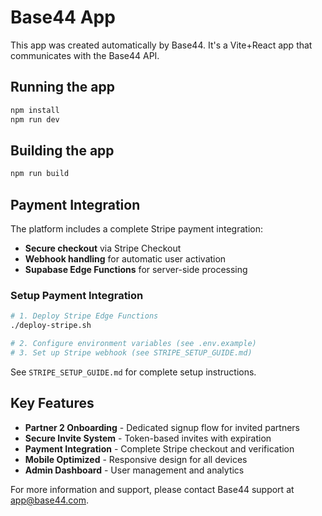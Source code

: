 # Base44 App


This app was created automatically by Base44.
It's a Vite+React app that communicates with the Base44 API.

## Running the app

```bash
npm install
npm run dev
```

## Building the app

```bash
npm run build
```

## Payment Integration

The platform includes a complete Stripe payment integration:

- **Secure checkout** via Stripe Checkout
- **Webhook handling** for automatic user activation  
- **Supabase Edge Functions** for server-side processing

### Setup Payment Integration
```bash
# 1. Deploy Stripe Edge Functions
./deploy-stripe.sh

# 2. Configure environment variables (see .env.example)
# 3. Set up Stripe webhook (see STRIPE_SETUP_GUIDE.md)
```

See `STRIPE_SETUP_GUIDE.md` for complete setup instructions.

## Key Features

- **Partner 2 Onboarding** - Dedicated signup flow for invited partners
- **Secure Invite System** - Token-based invites with expiration
- **Payment Integration** - Complete Stripe checkout and verification
- **Mobile Optimized** - Responsive design for all devices
- **Admin Dashboard** - User management and analytics

For more information and support, please contact Base44 support at app@base44.com.